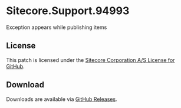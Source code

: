 # Sitecore.Support.94993
Exception appears while publishing items

## License  
This patch is licensed under the [Sitecore Corporation A/S License for GitHub](https://github.com/sitecoresupport/Sitecore.Support.94993/blob/master/LICENSE).  

## Download  
Downloads are available via [GitHub Releases](https://github.com/sitecoresupport/Sitecore.Support.94993/releases).  

